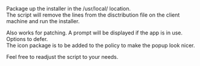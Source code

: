 Package up the installer in the /usr/local/ location. \
The script will remove the lines from the disctribution file on the client machine and run the installer.

Also works for patching. A prompt will be displayed if the app is in use. Options to defer. \
The icon package is to be added to the policy to make the popup look nicer.

Feel free to readjust the script to your needs.
